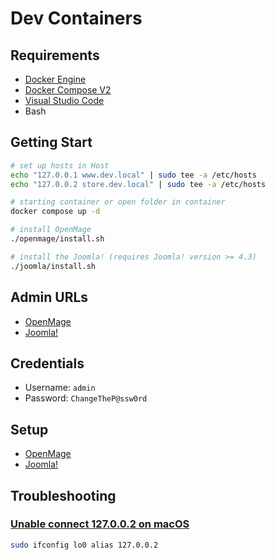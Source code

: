 # Dev Containers

## Requirements

- [Docker Engine](https://docs.docker.com/install/)
- [Docker Compose V2](https://docs.docker.com/compose/cli-command/)
- [Visual Studio Code](https://code.visualstudio.com/)
- Bash

## Getting Start

```sh
# set up hosts in Host
echo "127.0.0.1 www.dev.local" | sudo tee -a /etc/hosts
echo "127.0.0.2 store.dev.local" | sudo tee -a /etc/hosts

# starting container or open folder in container
docker compose up -d

# install OpenMage
./openmage/install.sh

# install the Joomla! (requires Joomla! version >= 4.3)
./joomla/install.sh
```

## Admin URLs

- [OpenMage](http://store.dev.local/admin/)
- [Joomla!](http://www.dev.local/administrator/)

## Credentials

- Username: `admin`
- Password: `ChangeTheP@ssw0rd`

## Setup

- [OpenMage](./openmage/)
- [Joomla!](./joomla/)

## Troubleshooting

### [Unable connect 127.0.0.2 on macOS](https://superuser.com/a/1618532)

```sh
sudo ifconfig lo0 alias 127.0.0.2
```